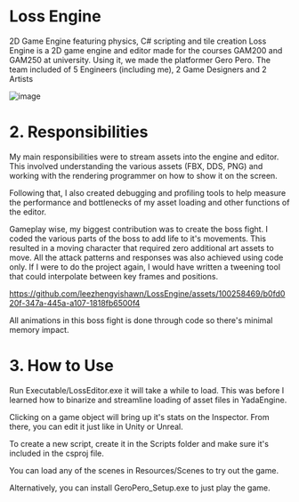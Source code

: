 # Loss Engine
2D Game Engine featuring physics, C# scripting and tile creation
Loss Engine is a 2D game engine and editor made for the courses GAM200 and GAM250 at university. Using it, we made the platformer Gero Pero. The team included of 5 Engineers (including me), 2 Game Designers and 2 Artists

![image](https://github.com/leezhengyishawn/LossEngine/assets/100258469/28276fae-d33c-4d79-9fbf-ef61795704a3)

# 2. Responsibilities
My main responsibilities were to stream assets into the engine and editor. This involved understanding the various assets (FBX, DDS, PNG) and working with the rendering programmer on how to show it on the screen. 

Following that, I also created debugging and profiling tools to help measure the performance and bottlenecks of my asset loading and other functions of the editor.

Gameplay wise, my biggest contribution was to create the boss fight. I coded the various parts of the boss to add life to it's movements. This resulted in a moving character that required zero additional art assets to move. All the attack patterns and responses was also achieved using code only. If I were to do the project again, I would have written a tweening tool that could interpolate between key frames and positions.

https://github.com/leezhengyishawn/LossEngine/assets/100258469/b0fd020f-347a-445a-a107-1818fb6500f4

All animations in this boss fight is done through code so there's minimal memory impact.

# 3. How to Use
Run Executable/LossEditor.exe it will take a while to load. This was before I learned how to binarize and streamline loading of asset files in YadaEngine.

Clicking on a game object will bring up it's stats on the Inspector. From there, you can edit it just like in Unity or Unreal.

To create a new script, create it in the Scripts folder and make sure it's included in the csproj file.

You can load any of the scenes in Resources/Scenes to try out the game.

Alternatively, you can install GeroPero_Setup.exe to just play the game. 
